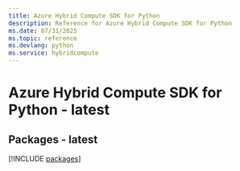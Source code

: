 ```yaml
---
title: Azure Hybrid Compute SDK for Python
description: Reference for Azure Hybrid Compute SDK for Python
ms.date: 07/31/2025
ms.topic: reference
ms.devlang: python
ms.service: hybridcompute
---
```

# Azure Hybrid Compute SDK for Python - latest
## Packages - latest
[!INCLUDE [packages](hybrid-compute-index.md)]
